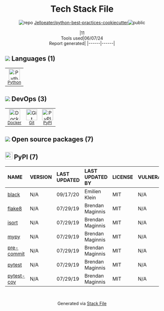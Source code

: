 <!--
&lt;--- Readme.md Snippet without images Start ---&gt;
## Tech Stack
Jelloeater/python-best-practices-cookiecutter is built on the following main stack:

- [Python](https://www.python.org) – Languages
- [Docker](https://www.docker.com/) – Virtual Machine Platforms & Containers

Full tech stack [here](/techstack.md)

&lt;--- Readme.md Snippet without images End ---&gt;

&lt;--- Readme.md Snippet with images Start ---&gt;
## Tech Stack
Jelloeater/python-best-practices-cookiecutter is built on the following main stack:

- <img width='25' height='25' src='https://img.stackshare.io/service/993/pUBY5pVj.png' alt='Python'/> [Python](https://www.python.org) – Languages
- <img width='25' height='25' src='https://img.stackshare.io/service/586/n4u37v9t_400x400.png' alt='Docker'/> [Docker](https://www.docker.com/) – Virtual Machine Platforms & Containers

Full tech stack [here](/techstack.md)

&lt;--- Readme.md Snippet with images End ---&gt;
-->
<div align="center">

# Tech Stack File
![](https://img.stackshare.io/repo.svg "repo") [Jelloeater/python-best-practices-cookiecutter](https://github.com/Jelloeater/python-best-practices-cookiecutter)![](https://img.stackshare.io/public_badge.svg "public")
<br/><br/>
|11<br/>Tools used|06/07/24 <br/>Report generated|
|------|------|
</div>

## <img src='https://img.stackshare.io/languages.svg'/> Languages (1)
<table><tr>
  <td align='center'>
  <img width='36' height='36' src='https://img.stackshare.io/service/993/pUBY5pVj.png' alt='Python'>
  <br>
  <sub><a href="https://www.python.org">Python</a></sub>
  <br>
  <sub></sub>
</td>

</tr>
</table>

## <img src='https://img.stackshare.io/devops.svg'/> DevOps (3)
<table><tr>
  <td align='center'>
  <img width='36' height='36' src='https://img.stackshare.io/service/586/n4u37v9t_400x400.png' alt='Docker'>
  <br>
  <sub><a href="https://www.docker.com/">Docker</a></sub>
  <br>
  <sub></sub>
</td>

<td align='center'>
  <img width='36' height='36' src='https://img.stackshare.io/service/1046/git.png' alt='Git'>
  <br>
  <sub><a href="http://git-scm.com/">Git</a></sub>
  <br>
  <sub></sub>
</td>

<td align='center'>
  <img width='36' height='36' src='https://img.stackshare.io/service/12572/-RIWgodF_400x400.jpg' alt='PyPI'>
  <br>
  <sub><a href="https://pypi.org/">PyPI</a></sub>
  <br>
  <sub></sub>
</td>

</tr>
</table>


## <img src='https://img.stackshare.io/group.svg' /> Open source packages (7)</h2>

## <img width='24' height='24' src='https://img.stackshare.io/service/12572/-RIWgodF_400x400.jpg'/> PyPI (7)

|NAME|VERSION|LAST UPDATED|LAST UPDATED BY|LICENSE|VULNERABILITIES|
|:------|:------|:------|:------|:------|:------|
|[black](https://pypi.org/project/black)|N/A|09/17/20|Emilien Klein |MIT|N/A|
|[flake8](https://pypi.org/project/flake8)|N/A|07/29/19|Brendan Maginnis |MIT|N/A|
|[isort](https://pypi.org/project/isort)|N/A|07/29/19|Brendan Maginnis |MIT|N/A|
|[mypy](https://pypi.org/project/mypy)|N/A|07/29/19|Brendan Maginnis |MIT|N/A|
|[pre-commit](https://pypi.org/project/pre-commit)|N/A|07/29/19|Brendan Maginnis |MIT|N/A|
|[pytest](https://pypi.org/project/pytest)|N/A|07/29/19|Brendan Maginnis |MIT|N/A|
|[pytest-cov](https://pypi.org/project/pytest-cov)|N/A|07/29/19|Brendan Maginnis |MIT|N/A|

<br/>
<div align='center'>

Generated via [Stack File](https://github.com/marketplace/stack-file)

